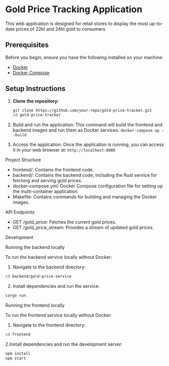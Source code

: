# Gold Price Tracking Application

This web application is designed for retail stores to display the most up-to-date prices of 22kt and 24kt gold to consumers.

## Prerequisites

Before you begin, ensure you have the following installed on your machine:

- [Docker](https://www.docker.com/get-started)
- [Docker Compose](https://docs.docker.com/compose/install/)

## Setup Instructions

1. **Clone the repository:**

   ```sh
   git clone https://github.com/your-repo/gold-price-tracker.git
   cd gold-price-tracker
   ```
2.	Build and run the application:
This command will build the frontend and backend images and run them as Docker services.
`docker-compose up --build`

3.	Access the application:
Once the application is running, you can access it in your web browser at: `http://localhost:8080`


Project Structure

* frontend/: Contains the frontend code.
* backend/: Contains the backend code, including the Rust service for fetching and serving gold prices.
* docker-compose.yml: Docker Compose configuration file for setting up the multi-container application.
* Makefile: Contains commands for building and managing the Docker images.

API Endpoints

* GET /gold_price: Fetches the current gold prices.
* GET /gold_price_stream: Provides a stream of updated gold prices.

Development 

Running the backend locally

To run the backend service locally without Docker:

1.	Navigate to the backend directory:
```sh
cd backend/gold-price-service
```
2. Install dependencies and run the service:
```sh
cargo run
```

Running the frontend locally

To run the frontend service locally without Docker:

1.	Navigate to the frontend directory:
```sh
cd frontend
```
2.Install dependencies and run the development server:
```sh
npm install
npm start
```
